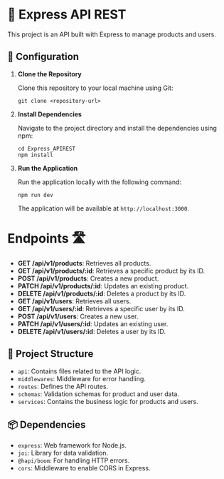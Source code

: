 # 🚀 Express API REST

This project is an API built with Express to manage products and users.

## 🔧 Configuration

1. **Clone the Repository**

   Clone this repository to your local machine using Git:

   ```
   git clone <repository-url>
   ```

2. **Install Dependencies**

   Navigate to the project directory and install the dependencies using npm:

   ```
   cd Express_APIREST
   npm install
   ```

3. **Run the Application**

   Run the application locally with the following command:

   ```
   npm run dev
   ```

   The application will be available at `http://localhost:3000`.

# Endpoints 🛣️

- **GET /api/v1/products**: Retrieves all products.
- **GET /api/v1/products/:id**: Retrieves a specific product by its ID.
- **POST /api/v1/products**: Creates a new product.
- **PATCH /api/v1/products/:id**: Updates an existing product.
- **DELETE /api/v1/products/:id**: Deletes a product by its ID.
- **GET /api/v1/users**: Retrieves all users.
- **GET /api/v1/users/:id**: Retrieves a specific user by its ID.
- **POST /api/v1/users**: Creates a new user.
- **PATCH /api/v1/users/:id**: Updates an existing user.
- **DELETE /api/v1/users/:id**: Deletes a user by its ID.


## 📁 Project Structure

- `api`: Contains files related to the API logic.
- `middlewares`: Middleware for error handling.
- `routes`: Defines the API routes.
- `schemas`: Validation schemas for product and user data.
- `services`: Contains the business logic for products and users.

## 📦 Dependencies

- `express`: Web framework for Node.js.
- `joi`: Library for data validation.
- `@hapi/boom`: For handling HTTP errors.
- `cors`: Middleware to enable CORS in Express.
